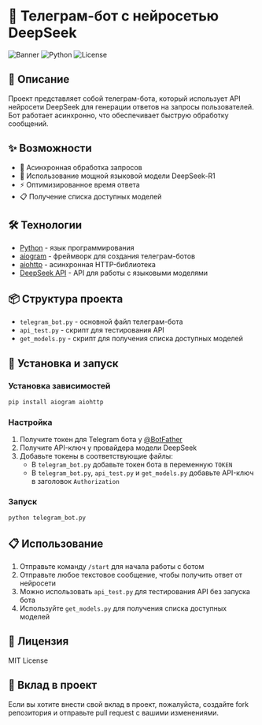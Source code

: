 # 🤖 Телеграм-бот с нейросетью DeepSeek

![Banner](https://img.shields.io/badge/AI-Powered-blue)
![Python](https://img.shields.io/badge/Python-3.9%2B-blue)
![License](https://img.shields.io/badge/License-MIT-green)

## 📝 Описание

Проект представляет собой телеграм-бота, который использует API нейросети DeepSeek для генерации ответов на запросы пользователей. Бот работает асинхронно, что обеспечивает быструю обработку сообщений.

## ✨ Возможности

- 🚀 Асинхронная обработка запросов
- 🧠 Использование мощной языковой модели DeepSeek-R1
- ⚡ Оптимизированное время ответа
- 📋 Получение списка доступных моделей

## 🛠️ Технологии

- [Python](https://www.python.org/) - язык программирования
- [aiogram](https://docs.aiogram.dev/) - фреймворк для создания телеграм-ботов
- [aiohttp](https://docs.aiohttp.org/) - асинхронная HTTP-библиотека
- [DeepSeek API](https://api.intelligence.io.solutions) - API для работы с языковыми моделями

## 📦 Структура проекта

- `telegram_bot.py` - основной файл телеграм-бота
- `api_test.py` - скрипт для тестирования API
- `get_models.py` - скрипт для получения списка доступных моделей

## 🚀 Установка и запуск

### Установка зависимостей

```bash
pip install aiogram aiohttp
```

### Настройка

1. Получите токен для Telegram бота у [@BotFather](https://t.me/BotFather)
2. Получите API-ключ у провайдера модели DeepSeek
3. Добавьте токены в соответствующие файлы:
   - В `telegram_bot.py` добавьте токен бота в переменную `TOKEN`
   - В `telegram_bot.py`, `api_test.py` и `get_models.py` добавьте API-ключ в заголовок `Authorization`

### Запуск

```bash
python telegram_bot.py
```

## 📋 Использование

1. Отправьте команду `/start` для начала работы с ботом
2. Отправьте любое текстовое сообщение, чтобы получить ответ от нейросети
3. Можно использовать `api_test.py` для тестирования API без запуска бота
4. Используйте `get_models.py` для получения списка доступных моделей

## 📄 Лицензия

MIT License

## 🤝 Вклад в проект

Если вы хотите внести свой вклад в проект, пожалуйста, создайте fork репозитория и отправьте pull request с вашими изменениями. 
